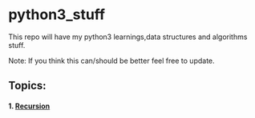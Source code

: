 # python3_stuff
This repo will have my python3 learnings,data structures and algorithms  stuff.

Note: If you think this can/should be better feel free to update.


## Topics:

#### 1. [Recursion](https://github.com/nitishvu/python3_stuff/tree/master/Recursion)   

